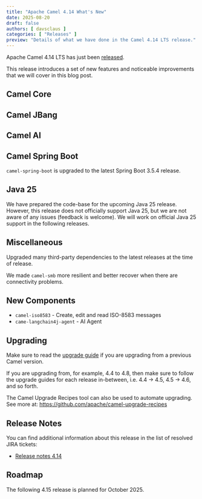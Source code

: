 ```yaml
---
title: "Apache Camel 4.14 What's New"
date: 2025-08-20
draft: false
authors: [ davsclaus ]
categories: [ "Releases" ]
preview: "Details of what we have done in the Camel 4.14 LTS release."
---
```


Apache Camel 4.14 LTS has just been [released](/blog/2025/08/RELEASE-4.14.0/).

This release introduces a set of new features and noticeable improvements that we will cover in this blog post.

## Camel Core

## Camel JBang

## Camel AI

## Camel Spring Boot

`camel-spring-boot` is upgraded to the latest Spring Boot 3.5.4 release.

## Java 25

We have prepared the code-base for the upcoming Java 25 release. However, this release does
not officially support Java 25, but we are not aware of any issues (feedback is welcome).
We will work on official Java 25 support in the following releases.

## Miscellaneous

Upgraded many third-party dependencies to the latest releases at the time of release.

We made `camel-smb` more resilient and better recover when there are connectivity problems.

## New Components

- `camel-iso8583` - Create, edit and read ISO-8583 messages
- `came-langchain4j-agent` - AI Agent

## Upgrading

Make sure to read the [upgrade guide](/manual/camel-4x-upgrade-guide-4_14.html) if you are upgrading from a previous
Camel version.

If you are upgrading from, for example, 4.4 to 4.8, then make sure to follow the upgrade guides for each release
in-between, i.e.
4.4 -> 4.5, 4.5 -> 4.6, and so forth.

The Camel Upgrade Recipes tool can also be used to automate upgrading.
See more at: https://github.com/apache/camel-upgrade-recipes

## Release Notes

You can find additional information about this release in the list of resolved JIRA tickets:

- [Release notes 4.14](/releases/release-4.14.0/)

## Roadmap

The following 4.15 release is planned for October 2025.

